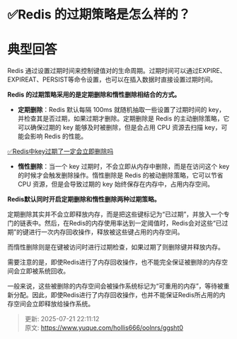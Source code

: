 # ✅Redis 的过期策略是怎么样的？

# 典型回答


Redis 通过设置过期时间来控制键值对的生命周期。过期时间可以通过EXPIRE、EXPIREAT、PERSIST等命令设置，也可以在插入数据时直接设置过期时间。



**Redis 的过期策略采用的是定期删除和惰性删除相结合的方式。**

+ **定期删除**：Redis 默认每隔 100ms 就随机抽取一些设置了过期时间的 key，并检查其是否过期，如果过期才删除。定期删除是 Redis 的主动删除策略，它可以确保过期的 key 能够及时被删除，但是会占用 CPU 资源去扫描 key，可能会影响 Redis 的性能。



[✅Redis中key过期了一定会立即删除吗](https://www.yuque.com/hollis666/oolnrs/ds8qgg4zmt7l2kvp)



+ **惰性删除**：当一个 key 过期时，不会立即从内存中删除，而是在访问这个 key 的时候才会触发删除操作。惰性删除是 Redis 的被动删除策略，它可以节省 CPU 资源，但是会导致过期的 key 始终保存在内存中，占用内存空间。



**Redis默认同时开启定期删除和惰性删除两种过期策略。**



定期删除其实并不会立即释放内存，而是把这些键标记为“已过期”，并放入一个专门的链表中。然后，在Redis的内存使用率达到一定阈值时，Redis会对这些“已过期”的键进行一次内存回收操作，释放被这些键占用的内存空间。



而惰性删除则是在键被访问时进行过期检查，如果过期了则删除键并释放内存。



需要注意的是，即使Redis进行了内存回收操作，也不能完全保证被删除的内存空间会立即被系统回收。



一般来说，这些被删除的内存空间会被操作系统标记为“可重用的内存”，等待被重新分配。因此，即使Redis进行了内存回收操作，也并不能保证Redis所占用的内存空间会立即释放给操作系统。



> 更新: 2025-07-21 22:11:12  
> 原文: <https://www.yuque.com/hollis666/oolnrs/ggsht0>